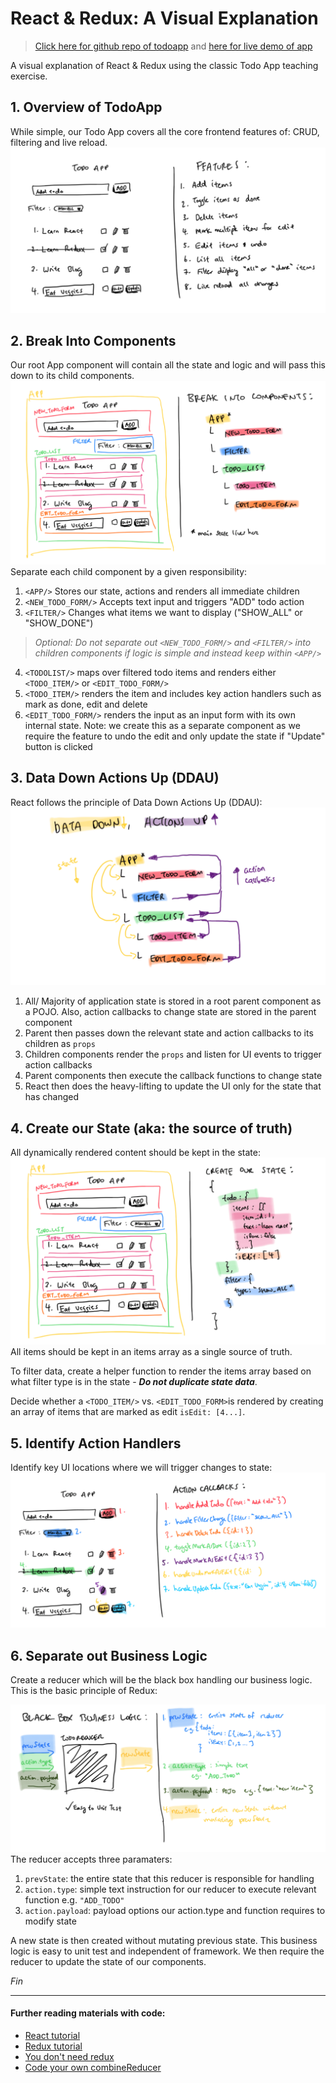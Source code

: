 # React & Redux: A Visual Explanation

> [Click here for github repo of todoapp](https://github.com/howardmann/react-projects/tree/master/todoapp) and [here for live demo of app](mannhowietodoapp.surge.sh)

A visual explanation of React & Redux using the classic Todo App teaching exercise. 
## 1. Overview of TodoApp
While simple, our Todo App covers all the core frontend features of: CRUD, filtering and live reload.
![TodoApp](assets/1.TodoApp.png)


## 2. Break Into Components
Our root App component will contain all the state and logic and will pass this down to its child components.
![Components](assets/2.Components.png)
Separate each child component by a given responsibility:
1. `<APP/>` Stores our state, actions and renders all immediate children
2. `<NEW_TODO_FORM/>` Accepts text input and triggers "ADD" todo action
3. `<FILTER/>` Changes what items we want to display ("SHOW_ALL" or "SHOW_DONE")

> *Optional: Do not separate out `<NEW_TODO_FORM/>` and `<FILTER/>` into children components if logic is simple and instead keep within `<APP/>`*

4. `<TODOLIST/>` maps over filtered todo items and renders either `<TODO_ITEM/>` or `<EDIT_TODO_FORM/>`
5. `<TODO_ITEM/>` renders the item and includes key action handlers such as mark as done, edit and delete
6. `<EDIT_TODO_FORM/>` renders the input as an input form with its own internal state. Note: we create this as a separate component as we require the feature to undo the edit and only update the state if "Update" button is clicked

## 3. Data Down Actions Up (DDAU)
React follows the principle of Data Down Actions Up (DDAU):
![DDAU](assets/3.DDAU.png)
1. All/ Majority of application state is stored in a root parent component as a POJO. Also, action callbacks to change state are stored in the parent component
2. Parent then passes down the relevant state and action callbacks to its children as `props`
3. Children components render the `props` and listen for UI events to trigger action callbacks
4. Parent components then execute the callback functions to change state
5. React then does the heavy-lifting to update the UI only for the state that has changed


## 4. Create our State (aka: the source of truth)
All dynamically rendered content should be kept in the state:
![State](assets/4.State.png)
All items should be kept in an items array as a single source of truth. 

To filter data, create a helper function to render the items array based on what filter type is in the state - ***Do not duplicate state data***.

Decide whether a `<TODO_ITEM/>` vs. `<EDIT_TODO_FORM>`is rendered by creating an array of items that are marked as edit `isEdit: [4...]`.

## 5. Identify Action Handlers
Identify key UI locations where we will trigger changes to state:
![Actions](assets/5.Actions.png)

## 6. Separate out Business Logic
Create a reducer which will be the black box handling our business logic. This is the basic principle of Redux:

![Reducer](assets/6.Reducer.png)
The reducer accepts three paramaters:
1. `prevState`: the entire state that this reducer is responsible for handling
2. `action.type`: simple text instruction for our reducer to execute relevant function e.g. `"ADD_TODO"`
3. `action.payload`: payload options our action.type and function requires to modify state

A new state is then created without mutating previous state. This business logic is easy to unit test and independent of framework. We then require the reducer to update the state of our components.

*Fin*
***

#### Further reading materials with code:
- [React tutorial](https://reactjs.org/docs/hello-world.html)
- [Redux tutorial](https://redux.js.org/basics/basic-tutorial)
- [You don't need redux](https://medium.com/@dan_abramov/you-might-not-need-redux-be46360cf367)
- [Code your own combineReducer](https://blog.jakoblind.no/code-your-own-combinereducers/)


